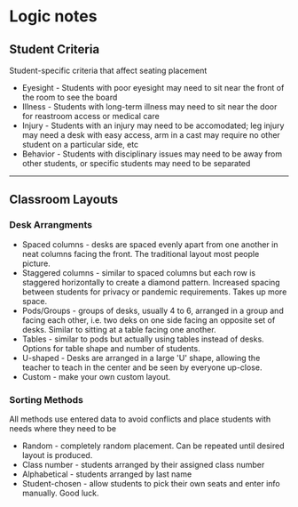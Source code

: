 # Logic notes

## Student Criteria
Student-specific criteria that affect seating placement
- Eyesight - Students with poor eyesight may need to sit near the front of the room to see the board
- Illness - Students with long-term illness may need to sit near the door for reastroom access or medical care
- Injury - Students with an injury may need to be accomodated; leg injury may need a desk with easy access, arm in a cast may require no other student on a particular side, etc
- Behavior - Students with disciplinary issues may need to be away from other students, or specific students may need to be separated

---
## Classroom Layouts
### Desk Arrangments
- Spaced columns - desks are spaced evenly apart from one another in neat columns facing the front. The traditional layout most people picture.
- Staggered columns - similar to spaced columns but each row is staggered horizontally to create a diamond pattern. Increased spacing between students for privacy or pandemic requirements. Takes up more space.
- Pods/Groups - groups of desks, usually 4 to 6, arranged in a group and facing each other, i.e. two deks on one side facing an opposite set of desks. Similar to sitting at a table facing one another.
- Tables - similar to pods but actually using tables instead of desks. Options for table shape and number of students.
- U-shaped - Desks are arranged in a large 'U' shape, allowing the teacher to teach in the center and be seen by everyone up-close.
- Custom - make your own custom layout.

### Sorting Methods
All methods use entered data to avoid conflicts and place students with needs where they need to be
- Random - completely random placement. Can be repeated until desired layout is produced.
- Class number - students arranged by their assigned class number
- Alphabetical - students arranged by last name
- Student-chosen - allow students to pick their own seats and enter info manually. Good luck.


